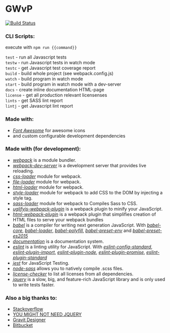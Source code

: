 # GWvP
[![Build Status](https://travis-ci.org/wladi0097/gwvp.svg?branch=master)](https://travis-ci.org/wladi0097/gwvp)

### CLI Scripts:
execute with ``npm run {{command}}``

``test`` 	- run all Javascript tests    
``testw`` 	- run Javascript tests in watch mode    
``testc`` 	- get Javascript test coverage report    
``build`` 	- build whole project (see webpack.config.js)   
``watch``	- build program in watch mode    
``start`` 	- build program in watch mode with a dev-server   
``docs`` 	- create inline documentation HTML-page    
``license``	- get all production relevant licensenses    
``lints`` 	- get SASS lint report   
``lintj`` 	- get Javascript lint report    

### Made with:

* *[Font Awesome](http://fontawesome.io)* for awesome icons
* and custom configurable development dependencies

### Made with (for development):

 * *[webpack](https://webpack.js.org/)* is a module bundler.
 * *[webpack-dev-server](https://github.com/webpack/webpack-dev-server)* is a development server that provides live reloading.
 * *[css-loader](https://github.com/webpack-contrib/css-loader)* module for webpack.
 * *[file-loader](https://github.com/webpack-contrib/file-loader)* module for webpack.
 * *[html-loader](https://github.com/webpack-contrib/html-loader)* module for webpack.
 * *[style-loader](https://github.com/webpack-contrib/style-loader)* module for webpack to add CSS to the DOM by injecting a style tag.
 * *[sass-loader](https://github.com/webpack-contrib/sass-loader)* module for webpack to Compiles Sass to CSS.
 * *[uglifyjs-webpack-plugin](https://github.com/webpack-contrib/uglifyjs-webpack-plugin)* is a webpack plugin to minify your JavaScript.
 * *[html-webpack-plugin](https://github.com/jantimon/html-webpack-plugin)* is a webpack plugin that simplifies creation of HTML files to serve your webpack bundles
 * *[babel](https://babeljs.io/)* is a compiler for writing next generation JavaScript. With *[babel-core](https://github.com/babel/babel/tree/master/packages/babel-core)*, *[babel-loader](https://github.com/babel/babel-loader)*, *[babel-polyfill](https://github.com/babel/babel/tree/master/packages/babel-polyfill)*, *[babel-preset-env](https://github.com/babel/babel-preset-env)* and *[babel-preset-es2015](https://github.com/babel/babel/tree/master/packages/babel-preset-es2015)*
 * *[documentation](http://documentation.js.org/)* is a documentation system.
 * *[eslint](https://eslint.org/)* is a linting utility for JavaScript. With  *[eslint-config-standard](https://github.com/standard/eslint-config-standard)*,
 *[eslint-plugin-import](https://github.com/benmosher/eslint-plugin-import)*, *[eslint-plugin-node](https://github.com/mysticatea/eslint-plugin-node)*, *[eslint-plugin-promise](https://github.com/xjamundx/eslint-plugin-promise)*, *[eslint-plugin-standard](https://github.com/xjamundx/eslint-plugin-standard)*
 * *[jest](https://facebook.github.io/jest/)* for JavaScript Testing.
 * *[node-sass](https://github.com/sass/node-sass)* allows you to natively compile .scss files.
 * *[license-checker](https://github.com/davglass/license-checker)* to list all licenses from all dependencies.
 * *[jquery](https://jquery.com/)*  is a slow, big, and feature-rich JavaScript library and is only used to write tests faster.

### Also a big thanks to:

* [Stackoverflow](https://stackoverflow.com)
* [YOU MIGHT NOT NEED JQUERY](http://youmightnotneedjquery.com/)
* [Gravit Designer](https://designer.gravit.io/)
* [Bitbucket](https://bitbucket.org)
